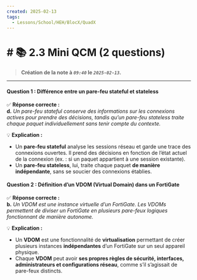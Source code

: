 ```yaml
---
created: 2025-02-13
tags:
  - Lessons/School/HEH/BlocX/QuadX
---
```


# # 📚  2.3 Mini QCM (2 questions)
> **Création de la note à *`09:40`* le *`2025-02-13`.***
---
#### **Question 1 : Différence entre un pare-feu stateful et stateless**

✅ **Réponse correcte :**  
**d.** _Un pare-feu stateful conserve des informations sur les connexions actives pour prendre des décisions, tandis qu’un pare-feu stateless traite chaque paquet individuellement sans tenir compte du contexte._

💡 **Explication :**

- Un **pare-feu stateful** analyse les sessions réseau et garde une trace des connexions ouvertes. Il prend des décisions en fonction de l’état actuel de la connexion (ex. : si un paquet appartient à une session existante).
- Un **pare-feu stateless**, lui, traite chaque paquet **de manière indépendante**, sans se soucier des connexions établies.

#### **Question 2 : Définition d’un VDOM (Virtual Domain) dans un FortiGate**

✅ **Réponse correcte :**  
**b.** _Un VDOM est une instance virtuelle d’un FortiGate. Les VDOMs permettent de diviser un FortiGate en plusieurs pare-feux logiques fonctionnant de manière autonome._

💡 **Explication :**

- Un **VDOM** est une fonctionnalité de **virtualisation** permettant de créer plusieurs instances **indépendantes** d’un FortiGate sur un seul appareil physique.
- Chaque **VDOM** peut avoir **ses propres règles de sécurité, interfaces, administrateurs et configurations réseau**, comme s’il s’agissait de pare-feux distincts.